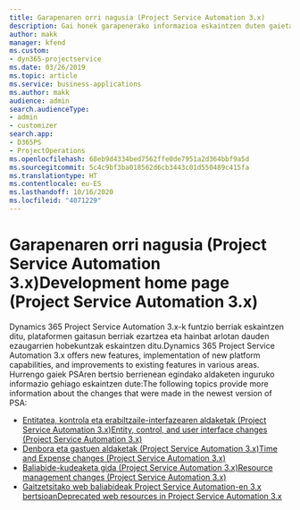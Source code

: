 ```yaml
---
title: Garapenaren orri nagusia (Project Service Automation 3.x)
description: Gai honek garapenerako informazioa eskaintzen duten gaietarako estekak eskaintzen ditu Dynamics 365 Project Service Automation-en (PSA) 3.x. bertsiorako
author: makk
manager: kfend
ms.custom:
- dyn365-projectservice
ms.date: 03/26/2019
ms.topic: article
ms.service: business-applications
ms.author: makk
audience: admin
search.audienceType:
- admin
- customizer
search.app:
- D365PS
- ProjectOperations
ms.openlocfilehash: 68eb9d4334bed7562ffe0de7951a2d364bbf9a5d
ms.sourcegitcommit: 5c4c9bf3ba018562d6cb3443c01d550489c415fa
ms.translationtype: HT
ms.contentlocale: eu-ES
ms.lasthandoff: 10/16/2020
ms.locfileid: "4071229"
---
```

# <a name="development-home-page-project-service-automation-3x"></a><span data-ttu-id="d0b9a-103">Garapenaren orri nagusia (Project Service Automation 3.x)</span><span class="sxs-lookup"><span data-stu-id="d0b9a-103">Development home page (Project Service Automation 3.x)</span></span>

<span data-ttu-id="d0b9a-104">Dynamics 365 Project Service Automation 3.x-k funtzio berriak eskaintzen ditu, plataformen gaitasun berriak ezartzea eta hainbat arlotan dauden ezaugarrien hobekuntzak eskaintzen ditu.</span><span class="sxs-lookup"><span data-stu-id="d0b9a-104">Dynamics 365 Project Service Automation 3.x offers new features, implementation of new platform capabilities, and improvements to existing features in various areas.</span></span> <span data-ttu-id="d0b9a-105">Hurrengo gaiek PSAren bertsio berrienean egindako aldaketen inguruko informazio gehiago eskaintzen dute:</span><span class="sxs-lookup"><span data-stu-id="d0b9a-105">The following topics provide more information about the changes that were made in the newest version of PSA:</span></span>

- [<span data-ttu-id="d0b9a-106">Entitatea, kontrola eta erabiltzaile-interfazearen aldaketak (Project Service Automation 3.x)</span><span class="sxs-lookup"><span data-stu-id="d0b9a-106">Entity, control, and user interface changes (Project Service Automation 3.x)</span></span>](../developer-guides/entity-changes-v3.x.md)
- [<span data-ttu-id="d0b9a-107">Denbora eta gastuen aldaketak (Project Service Automation 3.x)</span><span class="sxs-lookup"><span data-stu-id="d0b9a-107">Time and Expense changes (Project Service Automation 3.x)</span></span>](../developer-guides/time-expense-changes-v3.x.md)
- [<span data-ttu-id="d0b9a-108">Baliabide-kudeaketa gida (Project Service Automation 3.x)</span><span class="sxs-lookup"><span data-stu-id="d0b9a-108">Resource management changes (Project Service Automation 3.x)</span></span>](../developer-guides/resource-management-changes-v3.x.md)
- [<span data-ttu-id="d0b9a-109">Gaitzetsitako web baliabideak Project Service Automation-en 3.x bertsioan</span><span class="sxs-lookup"><span data-stu-id="d0b9a-109">Deprecated web resources in Project Service Automation 3.x</span></span>](../developer-guides/web-resources-deprecated-v3.x.md)
